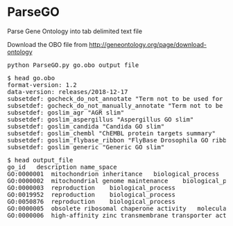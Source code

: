 # ParseGO
Parse Gene Ontology into tab delimited text file

Download the OBO file from http://geneontology.org/page/download-ontology

<pre>
python ParseGO.py go.obo output_file
</pre>
<pre>
$ head go.obo
format-version: 1.2
data-version: releases/2018-12-17
subsetdef: gocheck_do_not_annotate "Term not to be used for direct annotation"
subsetdef: gocheck_do_not_manually_annotate "Term not to be used for direct manual annotation"
subsetdef: goslim_agr "AGR slim"
subsetdef: goslim_aspergillus "Aspergillus GO slim"
subsetdef: goslim_candida "Candida GO slim"
subsetdef: goslim_chembl "ChEMBL protein targets summary"
subsetdef: goslim_flybase_ribbon "FlyBase Drosophila GO ribbon slim"
subsetdef: goslim_generic "Generic GO slim"
</pre>
<pre>
$ head output_file
go_id	description	name_space
GO:0000001	mitochondrion inheritance	biological_process
GO:0000002	mitochondrial genome maintenance	biological_process
GO:0000003	reproduction	biological_process
GO:0019952	reproduction	biological_process
GO:0050876	reproduction	biological_process
GO:0000005	obsolete ribosomal chaperone activity	molecular_function
GO:0000006	high-affinity zinc transmembrane transporter activity	molecular_function
</pre>

